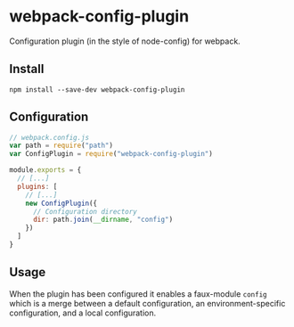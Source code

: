# webpack-config-plugin
Configuration plugin (in the style of node-config) for webpack.

## Install

```
npm install --save-dev webpack-config-plugin
```

## Configuration

```js
// webpack.config.js
var path = require("path")
var ConfigPlugin = require("webpack-config-plugin")

module.exports = {
  // [...]
  plugins: [
    // [...]
    new ConfigPlugin({
      // Configuration directory
      dir: path.join(__dirname, "config")
    })
  ]
}
```

## Usage

When the plugin has been configured it enables a faux-module `config` which
is a merge between a default configuration, an environment-specific
configuration, and a local configuration.
